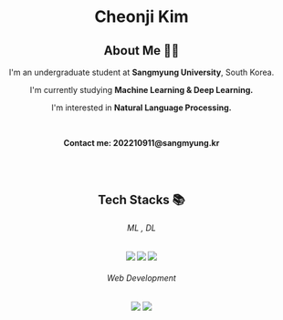 <div align="center" class="intro-title">
  <h1>Cheonji Kim
    <br>
</div> 


<div align="center" class="about-me">
  <h2>About Me 🙋‍♂️</h2>
   <p>I'm an undergraduate student</b> at <b>Sangmyung University</b>, South Korea.</p>
   <p>I'm currently studying <b>Machine Learning & Deep Learning.</b></p>
   <p>I'm interested in <b>Natural Language Processing.</b></p>
  
  <br>
   <p><b>Contact me: <b>202210911@sangmyung.kr</b></p>
  <br>
</div> 

<!--
<div align="center" class="stacks">
<h2> STACKS 📚 </h2>
<p align="center">
<img src="https://img.shields.io/badge/python-3670A0?style=for-the-badge&logo=python&logoColor=ffdd54">
-->


<br>
</p>
</div>

<div align="center" class="tried">
<h2> Tech Stacks 📚 </h2>
<p align="center">
  <h6> ML , DL </h6>
  <img src="https://img.shields.io/badge/python-3670A0?style=for-the-badge&logo=python&logoColor=ffdd54">
<!--   <img src="https://img.shields.io/badge/Matplotlib-%23ffffff.svg?style=for-the-badge&logo=Matplotlib&logoColor=black"> -->
<!--   <img src="https://img.shields.io/badge/numpy-%23013243.svg?style=for-the-badge&logo=numpy&logoColor=white"> -->
<!--   <img src="https://img.shields.io/badge/pandas-%23150458.svg?style=for-the-badge&logo=pandas&logoColor=white"> -->
  <img src="https://img.shields.io/badge/TensorFlow-%23FF6F00.svg?style=for-the-badge&logo=TensorFlow&logoColor=white">
  <img src="https://img.shields.io/badge/PyTorch-%23EE4C2C.svg?style=for-the-badge&logo=PyTorch&logoColor=white">
  
  <br>
  <h6> Web Development </h6>
  <img src="https://img.shields.io/badge/node.js-6DA55F?style=for-the-badge&logo=node.js&logoColor=white">
  <img src="https://img.shields.io/badge/react-%2320232a.svg?style=for-the-badge&logo=react&logoColor=%2361DAFB">

<br>
  

</p>

</div>

<!-- 
<div align="center" class="studies">
  <h2> What I Am Currently Studying (since Sep, 2024)👨‍💻</h2>
  <ul align="justify">
  <li>Machine Learning, Deep Learning Basics (Korean)</li>
  <li>Introduction to NLP Using Deep Learning (Korean)</li>

</ul>
</div> 

<div align="center" class="curr-projects">
  <h2>What I'm Current Working On🏃‍♂️</h2>
  <ul align="justify">
  <li><span>Developing Teenieping Characters Classification Model using DL (since Nov, 2024)</span> <a href="https://github.com/CheonjiKim/teenieping-characters-classification-model">Click here to see details →</a> </li>
</ul>
</div> 


<div align="center" class="past-projects">
  <h2>Projects I've Done In the Past 🎞</h2>
  <ul align="justify">
  <li>Developing an English Vocabulary Programme for English Learners Preparing for TOEIC Exam</li>
  <li>Building a Website for Video Contents (YouTube Clone)</li>
  <li>Designing Simple Webpages</li>
</ul>
</div> 


<div align="center" class="others">
  <h2>Others</h2>
  <div align="center">
  <img src="https://github-readme-stats.vercel.app/api?username=CheonjiKim&show_icons=true&theme=radical" />
  <br>
  <img src="https://github-readme-stats.vercel.app/api/top-langs/?username=CheonjiKim&layout=compact" />
</div>
</div> 
-->

<!--
**CheonjiKim/CheonjiKim** is a ✨ _special_ ✨ repository because its `README.md` (this file) appears on your GitHub profile.

Here are some ideas to get you started:

- 🔭 I’m currently working on ...
- 🌱 I’m currently learning ...
- 👯 I’m looking to collaborate on ...
- 🤔 I’m looking for help with ...
- 💬 Ask me about ...
- 📫 How to reach me: ...
- 😄 Pronouns: ...
- ⚡ Fun fact: ...
-->
